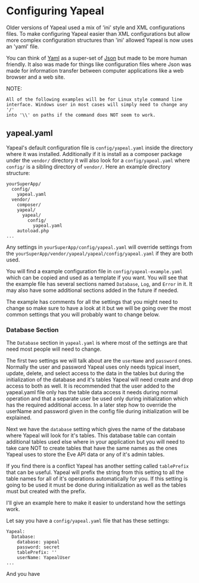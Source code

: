 Configuring Yapeal
==================

Older versions of Yapeal used a mix of 'ini' style and XML configurations files.
To make configuring Yapeal easier than XML configurations but allow more complex
configuration structures than 'ini' allowed Yapeal is now uses an 'yaml' file.

You can think of [Yaml](http://www.yaml.org/) as a super-set of
[Json](http://www.json.org/) but made to be more human friendly.
It also was made for things like configuration files where Json was made for
information transfer between computer applications like a web browser and a web
site.

NOTE:

    All of the following examples will be for Linux style command line
    interface. Windows user in most cases will simply need to change any '/'
    into '\\' on paths if the command does NOT seem to work.

## yapeal.yaml

Yapeal's default configuration file is `config/yapeal.yaml` inside the directory
where it was installed. Additionally if it is install as a composer package
under the `vendor/` directory it will also look for a `config/yapeal.yaml` where
`config/` is a sibling directory of `vendor/`. Here an example directory
structure:

```
yourSuperApp/
  config/
    yapeal.yaml
  vendor/
    composer/
    yapeal/
      yapeal/
        config/
          yapeal.yaml
    autoload.php
...
```
Any settings in `yourSuperApp/config/yapeal.yaml` will override settings from
the `yourSuperApp/vendor/yapeal/yapeal/config/yapeal.yaml` if they are both used.

You will find a example configuration file in `config/yapeal-example.yaml` which
can be copied and used as a template if you want. You will see that the example
file has several sections named `Database`, `Log`, and `Error` in it. It may
also have some additional sections added in the future if needed.

The example has comments for all the settings that you might need to change so
make sure to have a look at it but we will be going over the most common
settings that you will probably want to change below.

### Database Section

The `Database` section in `yapeal.yaml` is where most of the settings are that
need most people will need to change.

The first two settings we will talk about are the `userName` and `password` ones.
Normally the user and password Yapeal uses only needs typical insert, update,
delete, and select access to the data in the tables but during the
initialization of the database and it's tables Yapeal will need create and drop
access to both as well. It is recommended that the user added to the yapeal.yaml
file only has the table data access it needs during normal operation and that a
separate user be used only during initialization which has the required
additional access. In a later step how to override the userName and password
given in the config file during initialization will be explained.

Next we have the `database` setting which gives the name of the database where
Yapeal will look for it's tables. This database table can contain additional
tables used else where in your application but you will need to take care NOT to
create tables that have the same names as the ones Yapeal uses to store the Eve
API data or any of it's admin tables.

If you find there is a conflict Yapeal has another setting called `tablePrefix`
that can be useful. Yapeal will prefix the string from this setting to all the
table names for all of it's operations automatically for you. If this setting is
going to be used it must be done during initialization as well as the tables
must but created with the prefix.

I'll give an example here to make it easier to understand how the settings work.

Let say you have a `config/yapeal.yaml` file that has these settings:

```
Yapeal:
  Database:
    database: yapeal
    password: secret
    tablePrefix: ''
    userName: YapealUser
...
```

And you have

